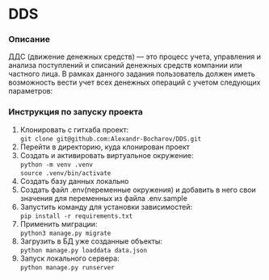 # DDS  

### Описание  

ДДС (движение денежных средств) — это процесс учета, управления и анализа
поступлений и списаний денежных средств компании или частного лица. В рамках
данного задания пользователь должен иметь возможность вести учет всех денежных
операций с учетом следующих параметров:

### Инструкция по запуску проекта  

1) Клонировать с гитхаба проект:  
`git clone git@github.com:Alexandr-Bocharov/DDS.git`
2) Перейти в директорию, куда клонирован проект
3) Создать и активировать виртуальное окружение:  
   `python -m venv .venv`  
   `source .venv/bin/activate`
4) Создать базу данных локально  
5) Создать файл .env(переменные окружения) и добавить в него свои значения для переменных из файла .env.sample  
6) Запустить команду для установки зависимостей:  
   `pip install -r requirements.txt`  
7) Применить миграции:  
   `python3 manage.py migrate`  
8) Загрузить в БД уже созданные объекты:  
   `python manage.py loaddata data.json`  
9) Запуск локального сервера:  
   `python manage.py runserver`
